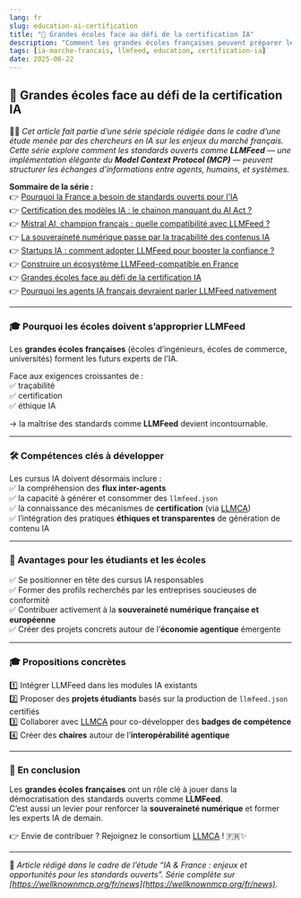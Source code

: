 ```yaml
---
lang: fr
slug: education-ai-certification
title: "🏫 Grandes écoles face au défi de la certification IA"
description: "Comment les grandes écoles françaises peuvent préparer les futurs experts aux standards IA comme LLMFeed."
tags: [ia-marche-francais, llmfeed, education, certification-ia]
date: 2025-06-22
---
```


## 🏫 Grandes écoles face au défi de la certification IA

🧑‍💻 *Cet article fait partie d’une série spéciale rédigée dans le cadre d’une étude menée par des chercheurs en IA sur les enjeux du marché français. Cette série explore comment les standards ouverts comme **LLMFeed** — une implémentation élégante du **Model Context Protocol (MCP)** — peuvent structurer les échanges d’informations entre agents, humains, et systèmes.*

**Sommaire de la série :**  
👉 [Pourquoi la France a besoin de standards ouverts pour l'IA](https://wellknownmcp.org/fr/news/france-open-standards-ai)  
👉 [Certification des modèles IA : le chainon manquant du AI Act ?](https://wellknownmcp.org/fr/news/certification-ai-act-gap)  
👉 [Mistral AI, champion français : quelle compatibilité avec LLMFeed ?](https://wellknownmcp.org/fr/news/mistral-llmfeed-compatibility)  
👉 [La souveraineté numérique passe par la traçabilité des contenus IA](https://wellknownmcp.org/fr/news/sovereignty-traceability-ai)  
👉 [Startups IA : comment adopter LLMFeed pour booster la confiance ?](https://wellknownmcp.org/fr/news/startups-llmfeed-trust)  
👉 [Construire un écosystème LLMFeed-compatible en France](https://wellknownmcp.org/fr/news/ecosysteme-llmfeed-france)  
👉 [Grandes écoles face au défi de la certification IA](https://wellknownmcp.org/fr/news/education-ai-certification)  
👉 [Pourquoi les agents IA français devraient parler LLMFeed nativement](https://wellknownmcp.org/fr/news/agents-llmfeed-future)

---

### 🎓 Pourquoi les écoles doivent s’approprier LLMFeed

Les **grandes écoles françaises** (écoles d’ingénieurs, écoles de commerce, universités) forment les futurs experts de l’IA.  

Face aux exigences croissantes de :  
✅ traçabilité  
✅ certification  
✅ éthique IA  

→ la maîtrise des standards comme **LLMFeed** devient incontournable.

---

### 🛠️ Compétences clés à développer

Les cursus IA doivent désormais inclure :  
✅ la compréhension des **flux inter-agents**  
✅ la capacité à générer et consommer des `llmfeed.json`  
✅ la connaissance des mécanismes de **certification** (via [LLMCA](https://wellknownmcp.org/preview/llmca-org))  
✅ l’intégration des pratiques **éthiques et transparentes** de génération de contenu IA

---

### 🚀 Avantages pour les étudiants et les écoles

✅ Se positionner en tête des cursus IA responsables  
✅ Former des profils recherchés par les entreprises soucieuses de conformité  
✅ Contribuer activement à la **souveraineté numérique française et européenne**  
✅ Créer des projets concrets autour de l’**économie agentique** émergente

---

### 🎓 Propositions concrètes

1️⃣ Intégrer LLMFeed dans les modules IA existants  
2️⃣ Proposer des **projets étudiants** basés sur la production de `llmfeed.json` certifiés  
3️⃣ Collaborer avec [LLMCA](https://wellknownmcp.org/join) pour co-développer des **badges de compétence**  
4️⃣ Créer des **chaires** autour de l’**interopérabilité agentique**

---

### 💬 En conclusion

Les **grandes écoles françaises** ont un rôle clé à jouer dans la démocratisation des standards ouverts comme **LLMFeed**.  
C’est aussi un levier pour renforcer la **souveraineté numérique** et former les experts IA de demain.

👉 Envie de contribuer ? Rejoignez le consortium [LLMCA](https://wellknownmcp.org/join) ! 🇫🇷✨

---

📝 *Article rédigé dans le cadre de l’étude “IA & France : enjeux et opportunités pour les standards ouverts”. Série complète sur [https://wellknownmcp.org/fr/news](https://wellknownmcp.org/fr/news).*
